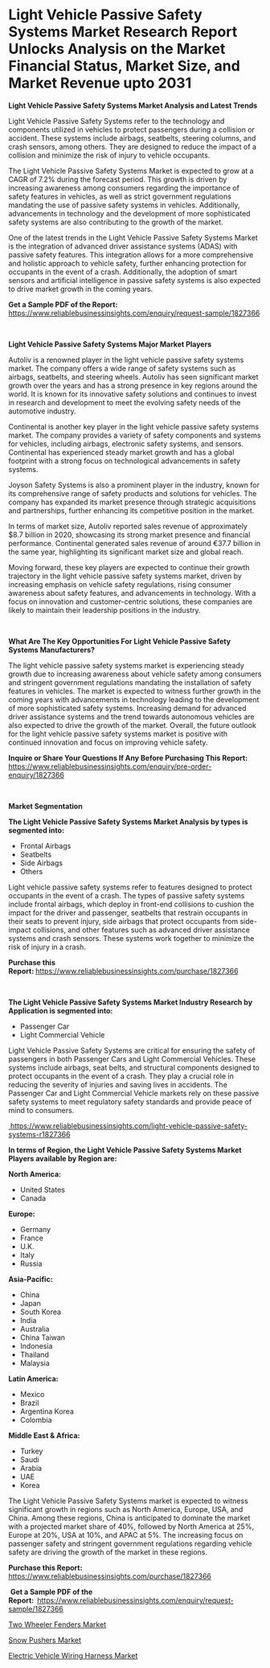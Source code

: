 <p><h1>Light Vehicle Passive Safety Systems Market Research Report Unlocks Analysis on the Market Financial Status, Market Size, and Market Revenue upto 2031</h1></p><p><strong>Light Vehicle Passive Safety Systems Market Analysis and Latest Trends</strong></p>
<p><p>Light Vehicle Passive Safety Systems refer to the technology and components utilized in vehicles to protect passengers during a collision or accident. These systems include airbags, seatbelts, steering columns, and crash sensors, among others. They are designed to reduce the impact of a collision and minimize the risk of injury to vehicle occupants.</p><p>The Light Vehicle Passive Safety Systems Market is expected to grow at a CAGR of 7.2% during the forecast period. This growth is driven by increasing awareness among consumers regarding the importance of safety features in vehicles, as well as strict government regulations mandating the use of passive safety systems in vehicles. Additionally, advancements in technology and the development of more sophisticated safety systems are also contributing to the growth of the market.</p><p>One of the latest trends in the Light Vehicle Passive Safety Systems Market is the integration of advanced driver assistance systems (ADAS) with passive safety features. This integration allows for a more comprehensive and holistic approach to vehicle safety, further enhancing protection for occupants in the event of a crash. Additionally, the adoption of smart sensors and artificial intelligence in passive safety systems is also expected to drive market growth in the coming years.</p></p>
<p><strong>Get a Sample PDF of the Report:&nbsp;</strong> <a href="https://www.reliablebusinessinsights.com/enquiry/request-sample/1827366">https://www.reliablebusinessinsights.com/enquiry/request-sample/1827366</a></p>
<p>&nbsp;</p>
<p><strong>Light Vehicle Passive Safety Systems Major Market Players</strong></p>
<p><p>Autoliv is a renowned player in the light vehicle passive safety systems market. The company offers a wide range of safety systems such as airbags, seatbelts, and steering wheels. Autoliv has seen significant market growth over the years and has a strong presence in key regions around the world. It is known for its innovative safety solutions and continues to invest in research and development to meet the evolving safety needs of the automotive industry.</p><p>Continental is another key player in the light vehicle passive safety systems market. The company provides a variety of safety components and systems for vehicles, including airbags, electronic safety systems, and sensors. Continental has experienced steady market growth and has a global footprint with a strong focus on technological advancements in safety systems.</p><p>Joyson Safety Systems is also a prominent player in the industry, known for its comprehensive range of safety products and solutions for vehicles. The company has expanded its market presence through strategic acquisitions and partnerships, further enhancing its competitive position in the market.</p><p>In terms of market size, Autoliv reported sales revenue of approximately $8.7 billion in 2020, showcasing its strong market presence and financial performance. Continental generated sales revenue of around €37.7 billion in the same year, highlighting its significant market size and global reach.</p><p>Moving forward, these key players are expected to continue their growth trajectory in the light vehicle passive safety systems market, driven by increasing emphasis on vehicle safety regulations, rising consumer awareness about safety features, and advancements in technology. With a focus on innovation and customer-centric solutions, these companies are likely to maintain their leadership positions in the industry.</p></p>
<p>&nbsp;</p>
<p><strong>What Are The Key Opportunities For Light Vehicle Passive Safety Systems Manufacturers?</strong></p>
<p><p>The light vehicle passive safety systems market is experiencing steady growth due to increasing awareness about vehicle safety among consumers and stringent government regulations mandating the installation of safety features in vehicles. The market is expected to witness further growth in the coming years with advancements in technology leading to the development of more sophisticated safety systems. Increasing demand for advanced driver assistance systems and the trend towards autonomous vehicles are also expected to drive the growth of the market. Overall, the future outlook for the light vehicle passive safety systems market is positive with continued innovation and focus on improving vehicle safety.</p></p>
<p><strong>Inquire or Share Your Questions If Any Before Purchasing This Report:</strong> <a href="https://www.reliablebusinessinsights.com/enquiry/pre-order-enquiry/1827366">https://www.reliablebusinessinsights.com/enquiry/pre-order-enquiry/1827366</a></p>
<p>&nbsp;</p>
<p><strong>Market Segmentation</strong></p>
<p><strong>The Light Vehicle Passive Safety Systems Market Analysis by types is segmented into:</strong></p>
<p><ul><li>Frontal Airbags</li><li>Seatbelts</li><li>Side Airbags</li><li>Others</li></ul></p>
<p><p>Light vehicle passive safety systems refer to features designed to protect occupants in the event of a crash. The types of passive safety systems include frontal airbags, which deploy in front-end collisions to cushion the impact for the driver and passenger, seatbelts that restrain occupants in their seats to prevent injury, side airbags that protect occupants from side-impact collisions, and other features such as advanced driver assistance systems and crash sensors. These systems work together to minimize the risk of injury in a crash.</p></p>
<p><strong>Purchase this Report:&nbsp;</strong><a href="https://www.reliablebusinessinsights.com/purchase/1827366">https://www.reliablebusinessinsights.com/purchase/1827366</a></p>
<p>&nbsp;</p>
<p><strong>The Light Vehicle Passive Safety Systems Market Industry Research by Application is segmented into:</strong></p>
<p><ul><li>Passenger Car</li><li>Light Commercial Vehicle</li></ul></p>
<p><p>Light Vehicle Passive Safety Systems are critical for ensuring the safety of passengers in both Passenger Cars and Light Commercial Vehicles. These systems include airbags, seat belts, and structural components designed to protect occupants in the event of a crash. They play a crucial role in reducing the severity of injuries and saving lives in accidents. The Passenger Car and Light Commercial Vehicle markets rely on these passive safety systems to meet regulatory safety standards and provide peace of mind to consumers.</p></p>
<p><a href="https://www.reliablebusinessinsights.com/light-vehicle-passive-safety-systems-r1827366">&nbsp;https://www.reliablebusinessinsights.com/light-vehicle-passive-safety-systems-r1827366</a></p>
<p><strong>In terms of Region, the Light Vehicle Passive Safety Systems Market Players available by Region are:</strong></p>
<p>
    <p> <strong> North America: </strong>
        <ul>
            <li>United States</li>
            <li>Canada</li>
        </ul>
        </p> 
    <p> <strong> Europe: </strong>
        <ul>
            <li>Germany</li>
            <li>France</li>
            <li>U.K.</li>
            <li>Italy</li>
            <li>Russia</li>
        </ul>
        </p> 
    <p> <strong> Asia-Pacific: </strong>
        <ul>
            <li>China</li>
            <li>Japan</li>
            <li>South Korea</li>
            <li>India</li>
            <li>Australia</li>
            <li>China Taiwan</li>
            <li>Indonesia</li>
            <li>Thailand</li>
            <li>Malaysia</li>
        </ul>
        </p> 
    <p> <strong> Latin America: </strong>
        <ul>
            <li>Mexico</li>
            <li>Brazil</li>
            <li>Argentina Korea</li>
            <li>Colombia</li>
        </ul>
        </p> 
    <p> <strong> Middle East & Africa: </strong>
        <ul>
            <li>Turkey</li>
            <li>Saudi</li>
            <li>Arabia</li>
            <li>UAE</li>
            <li>Korea</li>
        </ul>
    </p>
    </p>
<p><p>The Light Vehicle Passive Safety Systems market is expected to witness significant growth in regions such as North America, Europe, USA, and China. Among these regions, China is anticipated to dominate the market with a projected market share of 40%, followed by North America at 25%, Europe at 20%, USA at 10%, and APAC at 5%. The increasing focus on passenger safety and stringent government regulations regarding vehicle safety are driving the growth of the market in these regions.</p></p>
<p><strong>Purchase this Report: </strong><a href="https://www.reliablebusinessinsights.com/purchase/1827366">https://www.reliablebusinessinsights.com/purchase/1827366</a></p>
<p>&nbsp;<strong>Get a Sample PDF of the Report:&nbsp;&nbsp;</strong><a href="https://www.reliablebusinessinsights.com/enquiry/request-sample/1827366">https://www.reliablebusinessinsights.com/enquiry/request-sample/1827366</a></p>
<p><strong></strong></p>
<p><p><a href="https://github.com/dylanObrien626/Market-Research-Report-List-1/blob/main/two-wheeler-fenders-market.md">Two Wheeler Fenders Market</a></p><p><a href="https://github.com/qndifksd5/Market-Research-Report-List-1/blob/main/snow-pushers-market.md">Snow Pushers Market</a></p><p><a href="https://view.publitas.com/reportprime-1/market-forecast-global-electric-vehicle-wiring-harness-trends-and-impact-analysis-2024-2031-by-application-passenger-vehicles-commercial-vehicles-and-by-type-high-voltage-wiring-harness-medium-low-voltage-wiring-harness/">Electric Vehicle Wiring Harness Market</a></p></p>
